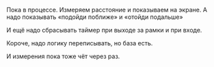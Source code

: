 Пока в процессе. Измеряем расстояние и показываем на экране. А надо показывать «подойди поближе» и «отойди подальше»

И ещё надо сбрасывать таймер при выходе за рамки и при входе.

Короче, надо логику переписывать, но база есть.

И измерения пока тоже чёт через раз.